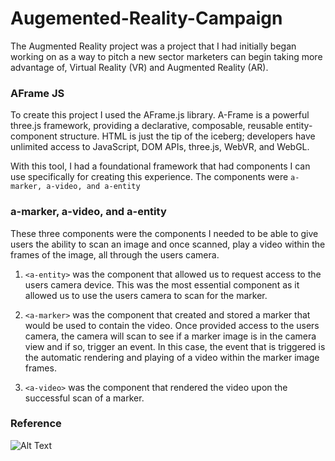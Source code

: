 # Augemented-Reality-Campaign
The Augmented Reality project was a project that I had initially began working on as a way to pitch a new sector marketers can begin taking more advantage of, Virtual Reality (VR) and Augmented Reality (AR).

### AFrame JS

To create this project I used the AFrame.js library. A-Frame is a powerful three.js framework, providing a declarative, composable, reusable entity-component structure. HTML is just the tip of the iceberg; developers have unlimited access to JavaScript, DOM APIs, three.js, WebVR, and WebGL.

With this tool, I had a foundational framework that had components I can use specifically for creating this experience. The components were `a-marker, a-video, and a-entity`

### a-marker, a-video, and a-entity

These three components were the components I needed to be able to give users the ability to scan an image and once scanned, play a video within the frames of the image, all through the users camera. 

1. `<a-entity>` was the component that allowed us to request access to the users camera device. This was the most essential component as it allowed us to use the users camera to scan for the marker.

2. `<a-marker>` was the component that created and stored a marker that would be used to contain the video. Once provided access to the users camera, the camera will scan to see if a marker image is in the camera view and if so, trigger an event. In this case, the event that is triggered is the automatic rendering and playing of a video within the marker image frames. 

3. `<a-video>` was the component that rendered the video upon the successful scan of a marker. 

### Reference

![Alt Text](https://media.giphy.com/media/zmH7XfhFYlTeXf8A5s/giphy-downsized-large.gif)

